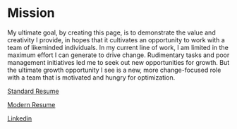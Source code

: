 # Mission

My ultimate goal, by creating this page, is to demonstrate the value and creativity I provide, in hopes that it cultivates an opportunity to work with a team of likeminded individuals. In my current line of work, I am limited in the maximum effort I can generate to drive change. Rudimentary tasks and poor management initiatives led me to seek out new opportunities for growth. But the ultimate growth opportunity I see is a new, more change-focused role with a team that is motivated and hungry for optimization. 

[Standard Resume](Résumé/Standard.pdf)

[Modern Resume](Résumé/Modern.pdf)

[Linkedin](https://www.linkedin.com/in/rabracho/)
